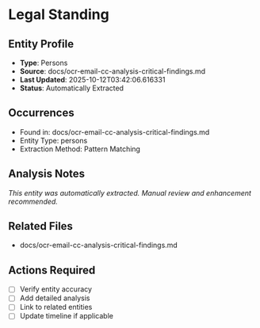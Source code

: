# Legal Standing

## Entity Profile
- **Type**: Persons
- **Source**: docs/ocr-email-cc-analysis-critical-findings.md
- **Last Updated**: 2025-10-12T03:42:06.616331
- **Status**: Automatically Extracted

## Occurrences
- Found in: docs/ocr-email-cc-analysis-critical-findings.md
- Entity Type: persons
- Extraction Method: Pattern Matching

## Analysis Notes
*This entity was automatically extracted. Manual review and enhancement recommended.*

## Related Files
- docs/ocr-email-cc-analysis-critical-findings.md

## Actions Required
- [ ] Verify entity accuracy
- [ ] Add detailed analysis
- [ ] Link to related entities
- [ ] Update timeline if applicable

